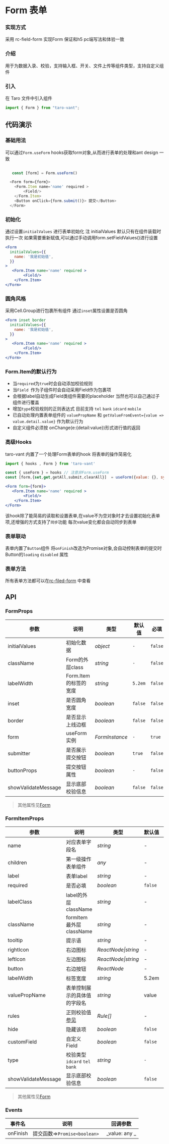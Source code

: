 # Form 表单

### 实现方式
采用 rc-field-form 实现Form 保证和h5 pc端写法和体验一致

### 介绍

用于为数据入录、校验，支持输入框、开关、文件上传等组件类型，支持自定义组件

### 引入

在 Taro 文件中引入组件

```js
import { Form } from "taro-vant";
```

## 代码演示

### 基础用法

可以通过`Form.useForm` hooks获取form对象,从而进行表单的处理和ant design 一致


```js
   
   const [form] = Form.useForm()

  <Form form={form}>
    <Form.Item name='name' required >
        <Field/>
    </Form.Item>
    <Button onClick={form.submit()}> 提交</Button>
  </Form>

```

### 初始化

通过设置`initialValues` 进行表单初始化 注 initialValues 默认只有在组件装载时执行一次
如果需要重新赋值,可以通过手动调用form.setFieldValues()进行设置

```jsx
<Form
  initialValues={{
    name: '我是初始值',
  }}
>
   <Form.Item name='name' required >
        <Field/>
    </Form.Item>
</Form>
```

### 圆角风格
采用Cell.Group进行包裹所有组件 通过`inset`属性设置是否圆角

```jsx
<Form inset border
  initialValues={{
    name: '我是初始值',
  }}
>
   <Form.Item name='name' required >
        <Field/>
    </Form.Item>
</Form>
```



### Form.Item的默认行为

-  当`required`为`true`时会自动添加校验规则
-  当`Field `作为子组件时会自动采用Field作为包裹项
-  会根据label自动生成Field类组件需要的placeholder 当然也可以自己通过子组件进行覆盖
-  增加`type`校验规则的正则表达式 目前支持 `tel` `bank` `idcard` `mobile` 
-  已自动处理内置表单组件的 `valuePropName` 和 `getValueFromEvent={value => value.detail.value}` 作为默认行为
-  自定义组件必须按 onChange(e:{detail:value})形式进行值的返回 

### 高级Hooks
taro-vant 内置了一个处理Form表单的hook 将表单的操作简易化

```jsx
import { hooks , Form } from 'taro-vant'

const { useForm } = hooks // 注意非Form.useForm
const [form,{set,get,getAll,submit,clearAll}]  = useForm({value: {}, sync: false})

<Form form={form}>
   <Form.Item name='name' required >
        <Field/>
    </Form.Item>
</Form>

```
该hook除了能简易的读取和设置表单,在value不为空对象时才去设置初始化表单项,还增强的方式支持了`同步`功能
每次value变化都会自动同步到表单

### 表单联动
表单内置了`Button`组件 将`onFinish`改造为Promise对象,会自动控制表单的提交时Button的`loading` `disabled`
属性 

### 表单方法
所有表单方法都可以在[rc-filed-form](https://github.com/react-component/field-form) 中查看

## API
### FormProps
| 参数 | 说明 | 类型 | 默认值 | 必填 |
| --- | --- | --- | --- | --- |
| initialValues | 初始化数据 | _object_ | `-` | `false` |
| className | Form的外层class | _string_ | `-` | `false` |
| labelWidth | Form.Item的标签的宽度 | _string_ | `5.2em` | `false` |
| inset | 是否圆角宽度 | _boolean_ | `false` | `false` |
| border | 是否显示上线边框 | _boolean_ | `false` | `false` |
| form | useForm实例 | _FormInstance_ | `-` | `true` |
| submitter | 是否展示提交按钮 | _boolean_ | `true` | `false` |
| buttonProps | 提交按钮属性 | _boolean_ | `-` | `false` |
| showValidateMessage | 显示底部校验信息 | _boolean_ | `false` | `false` |
> 其他属性见[Form](https://github.com/react-component/field-form)

### FormItemProps
| 参数 | 说明 | 类型 | 默认值 | 必填 |
| --- | --- | --- | --- | --- |
| name | 对应表单字段名 | _string_ | - | `true` |
| children | 第一级操作表单组件 | _any_ | - | `true` |
| label | 表单label | _string_ | - | `false` |
| required | 是否必填 | _boolean_ | `false` | `false` |
| labelClass | label的外层className | _string_ | - | `false` |
| className | formItem最外层className | _string_ | - | `false` |
| tooltip | 提示语 | _string_ | - | `false` |
| rightIcon | 右边图标 | _ReactNode\|string_ | - | `false` |
| leftIcon | 左边图标 | _ReactNode\|string_ | - | `false` |
| button | 右边按钮 | _ReactNode_ | - | `false` |
| labelWidth | 标签宽度 | _string_ | 5.2em | `false` |
| valuePropName | 表单控制展示的具体值的字段名 | _string_ | value | `false` |
| rules | 正则校验值[参见](https://github.com/yiminghe/async-validator/) | _Rule[]_ | - | `false` |
| hide | 隐藏该项 | _boolean_ | `false` | `false` |
| customField | 自定义Field | _boolean_ |`false` | `false` |
| type | 校验类型`idcard` `tel` `bank` | _string_ |`-` | `false` |
| showValidateMessage | 显示底部校验信息 | _boolean_ | `false` | `false` |

> 其他属性见[Form](https://github.com/react-component/field-form)


### Events

| 事件名 | 说明 | 回调参数 |
| --- | --- | --- |
| onFinish | 提交函数=>`Promise<boolean> `| _value: any _ |